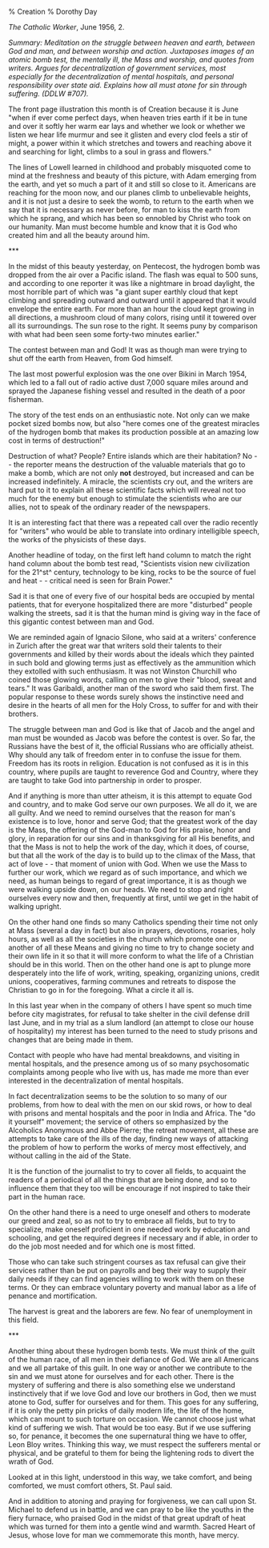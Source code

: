 % Creation
% Dorothy Day

*The Catholic Worker*, June 1956, 2.

*Summary: Meditation on the struggle between heaven and earth, between
God and man, and between worship and action. Juxtaposes images of an
atomic bomb test, the mentally ill, the Mass and worship, and quotes
from writers. Argues for decentralization of government services, most
especially for the decentralization of mental hospitals, and personal
responsibility over state aid. Explains how all must atone for sin
through suffering. (DDLW \#707).*

The front page illustration this month is of Creation because it is June
"when if ever come perfect days, when heaven tries earth if it be in
tune and over it softly her warm ear lays and whether we look or whether
we listen we hear life murmur and see it glisten and every clod feels a
stir of might, a power within it which stretches and towers and reaching
above it and searching for light, climbs to a soul in grass and
flowers."

The lines of Lowell learned in childhood and probably misquoted come to
mind at the freshness and beauty of this picture, with Adam emerging
from the earth, and yet so much a part of it and still so close to it.
Americans are reaching for the moon now, and our planes climb to
unbelievable heights, and it is not just a desire to seek the womb, to
return to the earth when we say that it is necessary as never before,
for man to kiss the earth from which he sprang, and which has been so
ennobled by Christ who took on our humanity. Man must become humble and
know that it is God who created him and all the beauty around him.

\*\*\*

In the midst of this beauty yesterday, on Pentecost, the hydrogen bomb
was dropped from the air over a Pacific island. The flash was equal to
500 suns, and according to one reporter it was like a nightmare in broad
daylight, the most horrible part of which was "a giant super earthly
cloud that kept climbing and spreading outward and outward until it
appeared that it would envelope the entire earth. For more than an hour
the cloud kept growing in all directions, a mushroom cloud of many
colors, rising until it towered over all its surroundings. The sun rose
to the right. It seems puny by comparison with what had been seen some
forty-two minutes earlier."

The contest between man and God! It was as though man were trying to
shut off the earth from Heaven, from God himself.

The last most powerful explosion was the one over Bikini in March 1954,
which led to a fall out of radio active dust 7,000 square miles around
and sprayed the Japanese fishing vessel and resulted in the death of a
poor fisherman.

The story of the test ends on an enthusiastic note. Not only can we make
pocket sized bombs now, but also "here comes one of the greatest
miracles of the hydrogen bomb that makes its production possible at an
amazing low cost in terms of destruction!"

Destruction of what? People? Entire islands which are their habitation?
No - - the reporter means the destruction of the valuable materials that
go to make a bomb, which are not only **not** destroyed, but increased
and can be increased indefinitely. A miracle, the scientists cry out,
and the writers are hard put to it to explain all these scientific facts
which will reveal not too much for the enemy but enough to stimulate the
scientists who are our allies, not to speak of the ordinary reader of
the newspapers.

It is an interesting fact that there was a repeated call over the radio
recently for "writers" who would be able to translate into ordinary
intelligible speech, the works of the physicists of these days.

Another headline of today, on the first left hand column to match the
right hand column about the bomb test read, "Scientists vision new
civilization for the 21^st^ century, technology to be king, rocks to be
the source of fuel and heat - - critical need is seen for Brain Power."

Sad it is that one of every five of our hospital beds are occupied by
mental patients, that for everyone hospitalized there are more
"disturbed" people walking the streets, sad it is that the human mind is
giving way in the face of this gigantic contest between man and God.

We are reminded again of Ignacio Silone, who said at a writers'
conference in Zurich after the great war that writers sold their talents
to their governments and killed by their words about the ideals which
they painted in such bold and glowing terms just as effectively as the
ammunition which they extolled with such enthusiasm. It was not Winston
Churchill who coined those glowing words, calling on men to give their
"blood, sweat and tears." It was Garibaldi, another man of the sword who
said them first. The popular response to these words surely shows the
instinctive need and desire in the hearts of all men for the Holy Cross,
to suffer for and with their brothers.

The struggle between man and God is like that of Jacob and the angel and
man must be wounded as Jacob was before the contest is over. So far, the
Russians have the best of it, the official Russians who are officially
atheist. Why should any talk of freedom enter in to confuse the issue
for them. Freedom has its roots in religion. Education is not confused
as it is in this country, where pupils are taught to reverence God and
Country, where they are taught to take God into partnership in order to
prosper.

And if anything is more than utter atheism, it is this attempt to equate
God and country, and to make God serve our own purposes. We all do it,
we are all guilty. And we need to remind ourselves that the reason for
man's existence is to love, honor and serve God; that the greatest work
of the day is the Mass, the offering of the God-man to God for His
praise, honor and glory, in reparation for our sins and in thanksgiving
for all His benefits, and that the Mass is not to help the work of the
day, which it does, of course, but that all the work of the day is to
build up to the climax of the Mass, that act of love - - that moment of
union with God. When we use the Mass to further our work, which we
regard as of such importance, and which we need, as human beings to
regard of great importance, it is as though we were walking upside down,
on our heads. We need to stop and right ourselves every now and then,
frequently at first, until we get in the habit of walking upright.

On the other hand one finds so many Catholics spending their time not
only at Mass (several a day in fact) but also in prayers, devotions,
rosaries, holy hours, as well as all the societies in the church which
promote one or another of all these Means and giving no time to try to
change society and their own life in it so that it will more conform to
what the life of a Christian should be in this world. Then on the other
hand one is apt to plunge more desperately into the life of work,
writing, speaking, organizing unions, credit unions, cooperatives,
farming communes and retreats to dispose the Christian to go in for the
foregoing. What a circle it all is.

In this last year when in the company of others I have spent so much
time before city magistrates, for refusal to take shelter in the civil
defense drill last June, and in my trial as a slum landlord (an attempt
to close our house of hospitality) my interest has been turned to the
need to study prisons and changes that are being made in them.

Contact with people who have had mental breakdowns, and visiting in
mental hospitals, and the presence among us of so many psychosomatic
complaints among people who live with us, has made me more than ever
interested in the decentralization of mental hospitals.

In fact decentralization seems to be the solution to so many of our
problems, from how to deal with the men on our skid rows, or how to deal
with prisons and mental hospitals and the poor in India and Africa. The
"do it yourself" movement; the service of others so emphasized by the
Alcoholics Anonymous and Abbe Pierre; the retreat movement, all these
are attempts to take care of the ills of the day, finding new ways of
attacking the problem of how to perform the works of mercy most
effectively, and without calling in the aid of the State.

It is the function of the journalist to try to cover all fields, to
acquaint the readers of a periodical of all the things that are being
done, and so to influence them that they too will be encourage if not
inspired to take their part in the human race.

On the other hand there is a need to urge oneself and others to moderate
our greed and zeal, so as not to try to embrace all fields, but to try
to specialize, make oneself proficient in one needed work by education
and schooling, and get the required degrees if necessary and if able, in
order to do the job most needed and for which one is most fitted.

Those who can take such stringent courses as tax refusal can give their
services rather than be put on payrolls and beg their way to supply
their daily needs if they can find agencies willing to work with them on
these terms. Or they can embrace voluntary poverty and manual labor as a
life of penance and mortification.

The harvest is great and the laborers are few. No fear of unemployment
in this field.

\*\*\*

Another thing about these hydrogen bomb tests. We must think of the
guilt of the human race, of all men in their defiance of God. We are all
Americans and we all partake of this guilt. In one way or another we
contribute to the sin and we must atone for ourselves and for each
other. There is the mystery of suffering and there is also something
else we understand instinctively that if we love God and love our
brothers in God, then we must atone to God, suffer for ourselves and for
them. This goes for any suffering, if it is only the petty pin pricks of
daily modern life, the life of the home, which can mount to such torture
on occasion. We cannot choose just what kind of suffering we wish. That
would be too easy. But if we use suffering so, for penance, it becomes
the one supernatural thing we have to offer, Leon Bloy writes. Thinking
this way, we must respect the sufferers mental or physical, and be
grateful to them for being the lightening rods to divert the wrath of
God.

Looked at in this light, understood in this way, we take comfort, and
being comforted, we must comfort others, St. Paul said.

And in addition to atoning and praying for forgiveness, we can call upon
St. Michael to defend us in battle, and we can pray to be like the
youths in the fiery furnace, who praised God in the midst of that great
updraft of heat which was turned for them into a gentle wind and warmth.
Sacred Heart of Jesus, whose love for man we commemorate this month,
have mercy.
